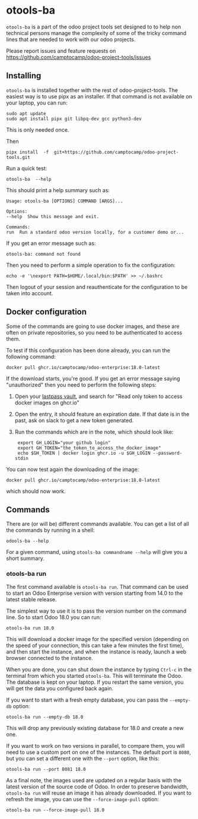 # otools-ba

`otools-ba` is a  part of the odoo project tools set designed to to help non technical persons manage the complexity of some of the tricky command lines that are needed to work with our odoo projects.

Please report issues and feature requests on https://github.com/camptocamp/odoo-project-tools/issues

## Installing

`otools-ba` is installed together with the rest of odoo-project-tools. The easiest way is to use pipx as an installer. If that command is not available on your laptop, you can run:

    sudo apt update
    sudo apt install pipx git libpq-dev gcc python3-dev

This is only needed once.

Then

    pipx install  -f  git+https://github.com/camptocamp/odoo-project-tools.git


Run a quick test:

    otools-ba  --help

This should print a help summary such as:

    Usage: otools-ba [OPTIONS] COMMAND [ARGS]...

    Options:
    --help  Show this message and exit.

    Commands:
    run  Run a standard odoo version locally, for a customer demo or...


If you get an error message such as:

    otools-ba: command not found

Then you need to perform a simple operation to fix the configuration:

    echo -e '\nexport PATH=$HOME/.local/bin:$PATH' >> ~/.bashrc


Then logout of your session and reauthenticate for the configuration to be taken into account.


## Docker configuration

Some of the commands are going to use docker images, and these are often on private repositories, so you need to be authenticated to access them.

To test if this configuration has been done already, you can run the following command:

    docker pull ghcr.io/camptocamp/odoo-enterprise:18.0-latest

If the download starts, you're good. If you get an error message saying "unauthorized" then you need to perform the following steps:

1. Open your [lastpass vault](https://lastpass.com/vault/), and search for "Read only token to access docker images on ghcr.io"

2. Open the entry, it should feature an expiration date. If that date is in the past, ask on slack to get a new token generated.

3. Run the commands which are in the note, which should look like:

        export GH_LOGIN="your github login"
        export GH_TOKEN="the_token_to_access_the_docker_image"
        echo $GH_TOKEN | docker login ghcr.io -u $GH_LOGIN --password-stdin

You can now test again the downloading of the image:

    docker pull ghcr.io/camptocamp/odoo-enterprise:18.0-latest

which should now work.

## Commands


There are (or will be) different commands available. You can get a list of all the commands by running in a shell:

    odools-ba --help

For a given command, using `otools-ba commandname --help` will give you a short summary.


### otools-ba run

The first command available is `otools-ba run`. That command can be used to start an Odoo Enterprise version with version starting from 14.0 to the latest stable release.

The simplest way to use it is to pass the version number on the command line. So to start Odoo 18.0 you can run:

    otools-ba run 18.0

This will download a docker image for the specified version (depending on the speed of your connection, this can take a few minutes the first time), and then start the instance, and when the instance is ready, launch a web browser connected to the instance.

When you are done, you can shut down the instance by typing `Ctrl-c` in the terminal from which you started `otools-ba`.  This will terminate the Odoo. The database is kept on your laptop. If you restart the same version, you will get the data you configured back again.

If you want to start with a fresh empty database, you can pass the `--empty-db` option:

    otools-ba run --empty-db 18.0

This will drop any previously existing database for 18.0 and create a new one.

If you want to work on two versions in parallel, to compare them, you will need to use a custom port on one of the instances. The default port is `8080`, but you can set a different one with the `--port` option, like this:

    otools-ba run --port 8081 18.0

As a final note, the images used are updated on a regular basis with the latest version of the source code of Odoo. In order to preserve bandwidth, `otools-ba run` will reuse an image it has already downloaded. If you want to refresh the image, you can use the `--force-image-pull` option:

    otools-ba run --force-image-pull 18.0
